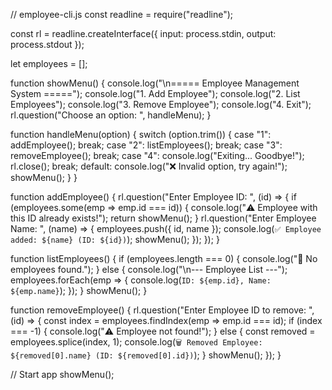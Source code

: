 // employee-cli.js
const readline = require("readline");

const rl = readline.createInterface({
  input: process.stdin,
  output: process.stdout
});

let employees = [];

function showMenu() {
  console.log("\n===== Employee Management System =====");
  console.log("1. Add Employee");
  console.log("2. List Employees");
  console.log("3. Remove Employee");
  console.log("4. Exit");
  rl.question("Choose an option: ", handleMenu);
}

function handleMenu(option) {
  switch (option.trim()) {
    case "1":
      addEmployee();
      break;
    case "2":
      listEmployees();
      break;
    case "3":
      removeEmployee();
      break;
    case "4":
      console.log("Exiting... Goodbye!");
      rl.close();
      break;
    default:
      console.log("❌ Invalid option, try again!");
      showMenu();
  }
}

function addEmployee() {
  rl.question("Enter Employee ID: ", (id) => {
    if (employees.some(emp => emp.id === id)) {
      console.log("⚠️ Employee with this ID already exists!");
      return showMenu();
    }
    rl.question("Enter Employee Name: ", (name) => {
      employees.push({ id, name });
      console.log(`✅ Employee added: ${name} (ID: ${id})`);
      showMenu();
    });
  });
}

function listEmployees() {
  if (employees.length === 0) {
    console.log("📂 No employees found.");
  } else {
    console.log("\n--- Employee List ---");
    employees.forEach(emp => {
      console.log(`ID: ${emp.id}, Name: ${emp.name}`);
    });
  }
  showMenu();
}

function removeEmployee() {
  rl.question("Enter Employee ID to remove: ", (id) => {
    const index = employees.findIndex(emp => emp.id === id);
    if (index === -1) {
      console.log("⚠️ Employee not found!");
    } else {
      const removed = employees.splice(index, 1);
      console.log(`🗑️ Removed Employee: ${removed[0].name} (ID: ${removed[0].id})`);
    }
    showMenu();
  });
}

// Start app
showMenu();
